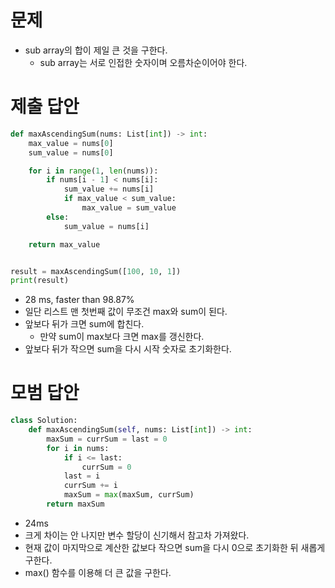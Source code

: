 # 문제

- sub array의 합이 제일 큰 것을 구한다.
    - sub array는 서로 인접한 숫자이며 오름차순이어야 한다.

# 제출 답안

```python
def maxAscendingSum(nums: List[int]) -> int:
    max_value = nums[0]
    sum_value = nums[0]

    for i in range(1, len(nums)):
        if nums[i - 1] < nums[i]:
            sum_value += nums[i]
            if max_value < sum_value:
                max_value = sum_value
        else:
            sum_value = nums[i]

    return max_value


result = maxAscendingSum([100, 10, 1])
print(result)
```

- 28 ms, faster than 98.87%
- 일단 리스트 맨 첫번째 값이 무조건 max와 sum이 된다.
- 앞보다 뒤가 크면 sum에 합친다.
    - 만약 sum이 max보다 크면 max를 갱신한다.
- 앞보다 뒤가 작으면 sum을 다시 시작 숫자로 초기화한다.

# 모범 답안

```python
class Solution:
    def maxAscendingSum(self, nums: List[int]) -> int:
        maxSum = currSum = last = 0
        for i in nums:
            if i <= last:
                currSum = 0
            last = i
            currSum += i
            maxSum = max(maxSum, currSum)
        return maxSum
```

- 24ms
- 크게 차이는 안 나지만 변수 할당이 신기해서 참고차 가져왔다.
- 현재 값이 마지막으로 계산한 값보다 작으면 sum을 다시 0으로 초기화한 뒤 새롭게 구한다.
- max() 함수를 이용해 더 큰 값을 구한다.